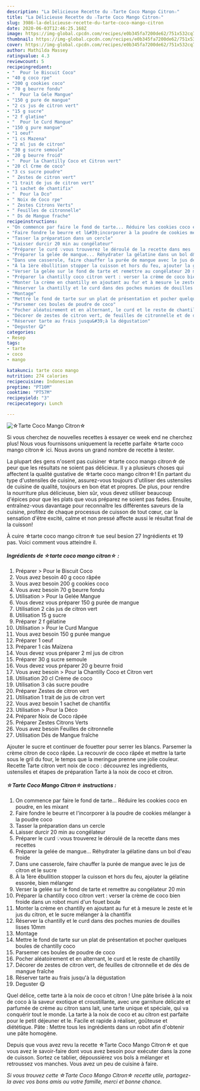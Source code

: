 ```yaml
---
description: "La Délicieuse Recette du ☆Tarte Coco Mango Citron☆"
title: "La Délicieuse Recette du ☆Tarte Coco Mango Citron☆"
slug: 3986-la-delicieuse-recette-du-tarte-coco-mango-citron
date: 2020-06-03T12:46:25.168Z
image: https://img-global.cpcdn.com/recipes/e0b345fa7200de62/751x532cq70/☆tarte-coco-mango-citron☆-photo-principale-de-la-recette.jpg
thumbnail: https://img-global.cpcdn.com/recipes/e0b345fa7200de62/751x532cq70/☆tarte-coco-mango-citron☆-photo-principale-de-la-recette.jpg
cover: https://img-global.cpcdn.com/recipes/e0b345fa7200de62/751x532cq70/☆tarte-coco-mango-citron☆-photo-principale-de-la-recette.jpg
author: Mathilda Massey
ratingvalue: 4.3
reviewcount: 5
recipeingredient:
- "  Pour le Biscuit Coco"
- "40 g coco rpe"
- "200 g cookies coco"
- "70 g beurre fondu"
- "  Pour la Gele Mangue"
- "150 g pure de mangue"
- "2 cs jus de citron vert"
- "15 g sucre"
- "2 f glatine"
- "  Pour le Curd Mangue"
- "150 g pure mangue"
- "1 oeuf"
- "1 cs Mazena"
- "2 ml jus de citron"
- "30 g sucre semoule"
- "20 g beurre froid"
- "  Pour la Chantilly Coco et Citron vert"
- "20 cl Crme de coco"
- "3 cs sucre poudre"
- " Zestes de citron vert"
- "1 trait de jus de citron vert"
- "1 sachet de chantifix"
- "  Pour la Dco"
- " Noix de Coco rpe"
- " Zestes Citrons Verts"
- " Feuilles de citronnelle"
- " Ds de Mangue frache"
recipeinstructions:
- "On commence par faire le fond de tarte... Réduire les cookies coco en poudre, en les mixant"
- "Faire fondre le beurre et l&#39;incorporer à la poudre de cookies mélanger à la poudre coco"
- "Tasser la préparation dans un cercle"
- "Laisser durcir 20 min au congélateur"
- "Préparer le curd 💡vous trouverez le déroulé de la recette dans mes recettes"
- "Préparer la gelée de mangue... Réhydrater la gélatine dans un bol d&#39;eau froide"
- "Dans une casserole, faire chauffer la purée de mangue avec le jus de citron et le sucre"
- "À la 1ère ébullition stopper la cuisson et hors du feu, ajouter la gélatine essorée, bien mélanger"
- "Verser la gelée sur le fond de tarte et remettre au congélateur 20 min"
- "Préparer la chantilly coco citron vert : verser la crème de coco bien froide dans un robot muni d&#39;un fouet boule"
- "Monter la crème en chantilly en ajoutant au fur et à mesure le zeste et le jus du citron, et le sucre mélanger à la chantifix"
- "Réserver la chantilly et le curd dans des poches munies de douilles lisses 10mm"
- "Montage"
- "Mettre le fond de tarte sur un plat de présentation et pocher quelques boules de chantilly coco"
- "Parsemer ces boules de poudre de coco"
- "Pocher aléatoirement et en alternant, le curd et le reste de chantilly"
- "Décorer de zestes de citron vert, de feuilles de citronnelle et de dès de mangue fraîche"
- "Réserver tarte au frais jusqu&#39;à la dégustation"
- "Deguster 😋"
categories:
- Resep
tags:
- tarte
- coco
- mango

katakunci: tarte coco mango 
nutrition: 274 calories
recipecuisine: Indonesian
preptime: "PT10M"
cooktime: "PT57M"
recipeyield: "3"
recipecategory: Lunch

---
```



![☆Tarte Coco Mango Citron☆](https://img-global.cpcdn.com/recipes/e0b345fa7200de62/751x532cq70/☆tarte-coco-mango-citron☆-photo-principale-de-la-recette.jpg)

Si vous cherchez de nouvelles recettes à essayer ce week end ne cherchez plus! Nous vous fournissons uniquement la recette parfaite ☆tarte coco mango citron☆ ici. Nous avons un grand nombre de recette à tester.

La plupart des gens n'osent pas cuisiner ☆tarte coco mango citron☆ de peur que les résultats ne soient pas délicieux. Il y a plusieurs choses qui affectent la qualité gustative de ☆tarte coco mango citron☆! En partant du type d'ustensiles de cuisine, assurez-vous toujours d'utiliser des ustensiles de cuisine de qualité, toujours en bon état et propres. De plus, pour rendre la nourriture plus délicieuse, bien sûr, vous devez utiliser beaucoup d'épices pour que les plats que vous préparez ne soient pas fades. Ensuite, entraînez-vous davantage pour reconnaître les différentes saveurs de la cuisine, profitez de chaque processus de cuisson de tout cœur, car la sensation d'être excité, calme et non pressé affecte aussi le résultat final de la cuisson!

<!--inarticleads1-->

À cuire ☆tarte coco mango citron☆ tue seul besion 27 Ingrédients et 19 pas. Voici comment vous atteindre il.

##### Ingrédients de ☆tarte coco mango citron☆ :

1. Préparer  &gt; Pour le Biscuit Coco
1. Vous avez besoin 40 g coco râpée
1. Vous avez besoin 200 g cookies coco
1. Vous avez besoin 70 g beurre fondu
1. Utilisation  &gt; Pour la Gelée Mangue
1. Vous devez vous préparer 150 g purée de mangue
1. Utilisation 2 càs jus de citron vert
1. Utilisation 15 g sucre
1. Préparer 2 f gélatine
1. Utilisation  &gt; Pour le Curd Mangue
1. Vous avez besoin 150 g purée mangue
1. Préparer 1 oeuf
1. Préparer 1 càs Maïzena
1. Vous devez vous préparer 2 ml jus de citron
1. Préparer 30 g sucre semoule
1. Vous devez vous préparer 20 g beurre froid
1. Vous avez besoin  &gt; Pour la Chantilly Coco et Citron vert
1. Utilisation 20 cl Crème de coco
1. Utilisation 3 càs sucre poudre
1. Préparer  Zestes de citron vert
1. Utilisation 1 trait de jus de citron vert
1. Vous avez besoin 1 sachet de chantifix
1. Utilisation  &gt; Pour la Déco
1. Préparer  Noix de Coco râpée
1. Préparer  Zestes Citrons Verts
1. Vous avez besoin  Feuilles de citronnelle
1. Utilisation  Dés de Mangue fraîche


Ajouter le sucre et continuer de fouetter pour serrer les blancs. Parsemer la crème citron de coco râpée. La recouvrir de coco râpée et mettre la tarte sous le gril du four, le temps que la meringue prenne une jolie couleur. Recette Tarte citron vert noix de coco : découvrez les ingrédients, ustensiles et étapes de préparation Tarte à la noix de coco et citron. 

<!--inarticleads2-->

##### ☆Tarte Coco Mango Citron☆ instructions :

1. On commence par faire le fond de tarte... Réduire les cookies coco en poudre, en les mixant
1. Faire fondre le beurre et l&#39;incorporer à la poudre de cookies mélanger à la poudre coco
1. Tasser la préparation dans un cercle
1. Laisser durcir 20 min au congélateur
1. Préparer le curd 💡vous trouverez le déroulé de la recette dans mes recettes
1. Préparer la gelée de mangue... Réhydrater la gélatine dans un bol d&#39;eau froide
1. Dans une casserole, faire chauffer la purée de mangue avec le jus de citron et le sucre
1. À la 1ère ébullition stopper la cuisson et hors du feu, ajouter la gélatine essorée, bien mélanger
1. Verser la gelée sur le fond de tarte et remettre au congélateur 20 min
1. Préparer la chantilly coco citron vert : verser la crème de coco bien froide dans un robot muni d&#39;un fouet boule
1. Monter la crème en chantilly en ajoutant au fur et à mesure le zeste et le jus du citron, et le sucre mélanger à la chantifix
1. Réserver la chantilly et le curd dans des poches munies de douilles lisses 10mm
1. Montage
1. Mettre le fond de tarte sur un plat de présentation et pocher quelques boules de chantilly coco
1. Parsemer ces boules de poudre de coco
1. Pocher aléatoirement et en alternant, le curd et le reste de chantilly
1. Décorer de zestes de citron vert, de feuilles de citronnelle et de dès de mangue fraîche
1. Réserver tarte au frais jusqu&#39;à la dégustation
1. Deguster 😋


Quel délice, cette tarte à la noix de coco et citron ! Une pâte brisée à la noix de coco à la saveur exotique et croustillante, avec une garniture délicate et parfumée de crème au citron sans lait, une tarte unique et spéciale, qui va conquérir tout le monde. La tarte à la noix de coco et au citron est parfaite pour le petit déjeuner et le. Facile et rapide à réaliser, goûteuse et diététique. Pâte : Mettre tous les ingrédients dans un robot afin d&#39;obtenir une pâte homogène. 

<!--inarticleads1-->

<p>
Depuis que vous avez revu la recette ☆Tarte Coco Mango Citron☆ et que vous avez le savoir-faire dont vous avez besoin pour exécuter dans la zone de cuisson. Sortez ce tablier, dépoussiérez vos bols à mélanger et retroussez vos manches. Vous avez un peu de cuisine à faire.
</p>

<p>
<i>Si vous trouvez cette ☆Tarte Coco Mango Citron☆ recette utile, partagez-la avec vos bons amis ou votre famille, merci et bonne chance.</i>
</p>
